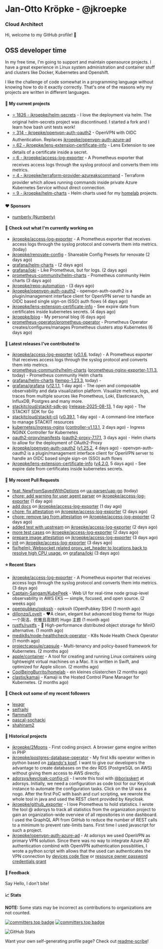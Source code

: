 # Jan-Otto Kröpke - @jkroepke
### Cloud Architect 

Hi, welcome to my GitHub profile! 👋

## OSS developer time
In my free time, I'm going to support and maintain opensource projects. I have a great experience in Linux system administration and container stuff and clusters like Docker, Kubernetes and Openshift.

I like the challenge of code somewhat in a programming language without knowing how to do it exactly correctly. That's one of the reasons why my projects are written in different languages.

#### 🌱 My current projects
- [⭐️ 1826 - jkroepke/helm-secrets](https://github.com/jkroepke/helm-secrets) - I love the deployment via helm. The original helm-secrets project was discontinued. I started a fork and I learn how bash unit tests work!
- [⭐️ 314 - jkroepke/openvpn-auth-oauth2](https://github.com/jkroepke/openvpn-auth-oauth2) - OpenVPN with OIDC Authentication. Replaces  [jkroepke/openvpn-auth-azure-ad](https://github.com/jkroepke/openvpn-auth-azure-ad) 
- [⭐️ 62 - jkroepke/lens-extension-certificate-info](https://github.com/jkroepke/lens-extension-certificate-info) - Lens Extension to see details of a certificate inside a secret.
- [⭐️ 6 - jkroepke/access-log-exporter](https://github.com/jkroepke/access-log-exporter) - A Prometheus exporter that receives access logs through the syslog protocol and converts them into metrics.
- [⭐️ 4 - jkroepke/terraform-provider-azureakscommand](https://github.com/jkroepke/terraform-provider-azureakscommand) - Terraform provider which allows running commands inside private Azure Kubernetes Service without direct connection.
- [⭐️ 9 - jkroepke/helm-charts](https://github.com/jkroepke/helm-charts) - Helm charts used for my [homelab](https://github.com/jkroepke/homelab) projects.

#### ❤️ Sponsors

- [numberly (Numberly)](https://github.com/numberly)


#### 👷 Check out what I'm currently working on

- [jkroepke/access-log-exporter](https://github.com/jkroepke/access-log-exporter) - A Prometheus exporter that receives access logs through the syslog protocol and converts them into metrics. (today)
- [jkroepke/renovate-config](https://github.com/jkroepke/renovate-config) - Shareable Config Presets for renovate (2 days ago)
- [grafana/helm-charts](https://github.com/grafana/helm-charts) -  (2 days ago)
- [grafana/loki](https://github.com/grafana/loki) - Like Prometheus, but for logs. (2 days ago)
- [prometheus-community/helm-charts](https://github.com/prometheus-community/helm-charts) - Prometheus community Helm charts (3 days ago)
- [jkroepke/repo-automation](https://github.com/jkroepke/repo-automation) -  (3 days ago)
- [jkroepke/openvpn-auth-oauth2](https://github.com/jkroepke/openvpn-auth-oauth2) - openvpn-auth-oauth2 is a plugin/management interface client for OpenVPN server to handle an OIDC based single sign-on (SSO) auth flows (4 days ago)
- [jkroepke/lens-extension-certificate-info](https://github.com/jkroepke/lens-extension-certificate-info) - See expire date from certificates inside kubernetes secrets. (4 days ago)
- [jkroepke/blog](https://github.com/jkroepke/blog) - My personal blog (6 days ago)
- [prometheus-operator/prometheus-operator](https://github.com/prometheus-operator/prometheus-operator) - Prometheus Operator creates/configures/manages Prometheus clusters atop Kubernetes (6 days ago)

#### 🔭 Latest releases I've contributed to

- [jkroepke/access-log-exporter](https://github.com/jkroepke/access-log-exporter) ([v0.1.6](https://github.com/jkroepke/access-log-exporter/releases/tag/v0.1.6), today) - A Prometheus exporter that receives access logs through the syslog protocol and converts them into metrics.
- [prometheus-community/helm-charts](https://github.com/prometheus-community/helm-charts) ([prometheus-nginx-exporter-1.11.3](https://github.com/prometheus-community/helm-charts/releases/tag/prometheus-nginx-exporter-1.11.3), today) - Prometheus community Helm charts
- [grafana/helm-charts](https://github.com/grafana/helm-charts) ([tempo-1.23.3](https://github.com/grafana/helm-charts/releases/tag/tempo-1.23.3), today) - 
- [grafana/grafana](https://github.com/grafana/grafana) ([v12.1.1](https://github.com/grafana/grafana/releases/tag/v12.1.1), 1 day ago) - The open and composable observability and data visualization platform. Visualize metrics, logs, and traces from multiple sources like Prometheus, Loki, Elasticsearch, InfluxDB, Postgres and many more. 
- [stackitcloud/stackit-sdk-go](https://github.com/stackitcloud/stackit-sdk-go) ([release-2025-08-13](https://github.com/stackitcloud/stackit-sdk-go/releases/tag/release-2025-08-13), 1 day ago) - The STACKIT SDK for Go
- [stackitcloud/stackit-cli](https://github.com/stackitcloud/stackit-cli) ([v0.39.1](https://github.com/stackitcloud/stackit-cli/releases/tag/v0.39.1), 1 day ago) - A command-line interface to manage STACKIT resources
- [kubernetes/ingress-nginx](https://github.com/kubernetes/ingress-nginx) ([controller-v1.13.1](https://github.com/kubernetes/ingress-nginx/releases/tag/controller-v1.13.1), 2 days ago) - Ingress NGINX Controller for Kubernetes
- [oauth2-proxy/manifests](https://github.com/oauth2-proxy/manifests) ([oauth2-proxy-7.17.1](https://github.com/oauth2-proxy/manifests/releases/tag/oauth2-proxy-7.17.1), 3 days ago) - Helm charts to allow for the deployment of OAuth2-Proxy
- [jkroepke/openvpn-auth-oauth2](https://github.com/jkroepke/openvpn-auth-oauth2) ([v1.25.2](https://github.com/jkroepke/openvpn-auth-oauth2/releases/tag/v1.25.2), 4 days ago) - openvpn-auth-oauth2 is a plugin/management interface client for OpenVPN server to handle an OIDC based single sign-on (SSO) auth flows
- [jkroepke/lens-extension-certificate-info](https://github.com/jkroepke/lens-extension-certificate-info) ([v4.2.0](https://github.com/jkroepke/lens-extension-certificate-info/releases/tag/v4.2.0), 5 days ago) - See expire date from certificates inside kubernetes secrets.

#### 🔨 My recent Pull Requests

- [feat: NewFromSavedWithOptions](https://github.com/ua-parser/uap-go/pull/96) on [ua-parser/uap-go](https://github.com/ua-parser/uap-go) (today)
- [chore: add warning for user agent parser](https://github.com/jkroepke/access-log-exporter/pull/13) on [jkroepke/access-log-exporter](https://github.com/jkroepke/access-log-exporter) (1 day ago)
- [add docs](https://github.com/jkroepke/access-log-exporter/pull/12) on [jkroepke/access-log-exporter](https://github.com/jkroepke/access-log-exporter) (1 day ago)
- [chore: fix attestation](https://github.com/jkroepke/access-log-exporter/pull/11) on [jkroepke/access-log-exporter](https://github.com/jkroepke/access-log-exporter) (2 days ago)
- [chore: remove tag from attestation](https://github.com/jkroepke/access-log-exporter/pull/10) on [jkroepke/access-log-exporter](https://github.com/jkroepke/access-log-exporter) (2 days ago)
- [added test with upstream](https://github.com/jkroepke/access-log-exporter/pull/9) on [jkroepke/access-log-exporter](https://github.com/jkroepke/access-log-exporter) (2 days ago)
- [more test cases](https://github.com/jkroepke/access-log-exporter/pull/7) on [jkroepke/access-log-exporter](https://github.com/jkroepke/access-log-exporter) (2 days ago)
- [prepare image attestation](https://github.com/jkroepke/access-log-exporter/pull/3) on [jkroepke/access-log-exporter](https://github.com/jkroepke/access-log-exporter) (3 days ago)
- [init](https://github.com/jkroepke/access-log-exporter/pull/1) on [jkroepke/access-log-exporter](https://github.com/jkroepke/access-log-exporter) (3 days ago)
- [fix(helm): Websocket related proxy_set_header to locations back to resolve high CPU usage.](https://github.com/grafana/loki/pull/18800) on [grafana/loki](https://github.com/grafana/loki) (3 days ago)

#### ⭐ Recent Stars

- [jkroepke/access-log-exporter](https://github.com/jkroepke/access-log-exporter) - A Prometheus exporter that receives access logs through the syslog protocol and converts them into metrics. (3 days ago)
- [Captain-Sangam/KubePeek](https://github.com/Captain-Sangam/KubePeek) - Web UI for real-time node group-level observability in AWS EKS — simple, focused, and open source. (2 weeks ago)
- [openpubkey/opkssh](https://github.com/openpubkey/opkssh) - opkssh (OpenPubkey SSH) (1 month ago)
- [dillonzq/LoveIt](https://github.com/dillonzq/LoveIt) - ❤️A clean, elegant but advanced blog theme for Hugo 一个简洁、优雅且高效的 Hugo 主题 (1 month ago)
- [rustfs/rustfs](https://github.com/rustfs/rustfs) - 🚀 High-performance distributed object storage for MinIO  alternative. (1 month ago)
- [medik8s/node-healthcheck-operator](https://github.com/medik8s/node-healthcheck-operator) - K8s Node Health Check Operator (1 month ago)
- [projectcapsule/capsule](https://github.com/projectcapsule/capsule) - Multi-tenancy and policy-based framework for Kubernetes. (2 months ago)
- [apple/container](https://github.com/apple/container) - A tool for creating and running Linux containers using lightweight virtual machines on a Mac. It is written in Swift, and optimized for Apple silicon.  (2 months ago)
- [CoolBeingBurrito/homelab](https://github.com/CoolBeingBurrito/homelab) - ein kleines clüsterchen (2 months ago)
- [clastix/kamaji](https://github.com/clastix/kamaji) - Kamaji is the Hosted Control Plane Manager for Kubernetes. (2 months ago)

#### 👯 Check out some of my recent followers

- [lexagr](https://github.com/lexagr)
- [seifrajhi](https://github.com/seifrajhi)
- [flamma19](https://github.com/flamma19)
- [pascal-sochacki](https://github.com/pascal-sochacki)
- [shahinam2](https://github.com/shahinam2)

#### 📜 Historical projects
- [jkroepke/2Moons](https://github.com/jkroepke/2Moons) - First coding project. A browser game engine written in PHP
- [jkroepke/postgres-database-operator](https://github.com/jkroepke/postgres-database-operator) - My first k8s operator written in python based on [zalando's kopf](https://github.com/zalando-incubator/kopf). I want to give our developers the advantage to create databases on the dev RDS (PostgreSQL on AWS) without giving them access to AWS directly.
- [adorsys/keycloak-config-cli](https://github.com/adorsys/keycloak-config-cli) - I wrote this tool with [@borisskert](https://github.com/borisskert) at adorsys. Initially, we need a configuration as code tool for our Keycloak instance to automate the configuration tasks. Click on the UI was a nogo. After the first PoC with bash and curl scripting, we rewrote the whole tool in java and used the REST client provided by Keycloak.
- [jkroepke/github_exporter](https://github.com/jkroepke/github_exporter) - I love Prometheus to hold statistics. I wrote the tool @ adorsys to track all statistics from the organization project to gain an organization-wide overview of all repositories in one dashboard. I used the GraphQL API from GitHub to reduce the number of REST calls to a minimum to prevent rate-limits bans. First time I used javascript for such a project.
- [jkroepke/openvpn-auth-azure-ad](https://github.com/jkroepke/openvpn-auth-azure-ad) - At adorsys we used OpenVPN as primary VPN solution. Since there was no way to integrate Azure AD authentication combind with OpenVPN authentication possiblities, I wrote a python script with allows that the used can authenticates the VPN connection by [devices code flow](https://docs.microsoft.com/en-us/azure/active-directory/develop/v2-oauth2-device-code) or [resource owner password credentials grant](https://docs.microsoft.com/en-us/azure/active-directory/develop/v2-oauth-ropc)

#### 💬 Feedback

Say Hello, I don't bite!

#### 📈 Stats

**NOTE:** Some stats may be incorrect as contributions to organizations
are not counted.

[![committers.top badge](https://user-badge.committers.top/germany/jkroepke.svg)](https://user-badge.committers.top/germany/jkroepke)
[![committers.top badge](https://user-badge.committers.top/germany_public/jkroepke.svg)](https://user-badge.committers.top/germany_public/jkroepke)

![GitHub Stats](https://github-readme-stats.vercel.app/api?username=jkroepke&count_private=false&theme=tokyonight&show_icons=true)

Want your own self-generating profile page? Check out [readme-scribe](https://github.com/muesli/readme-scribe)!
